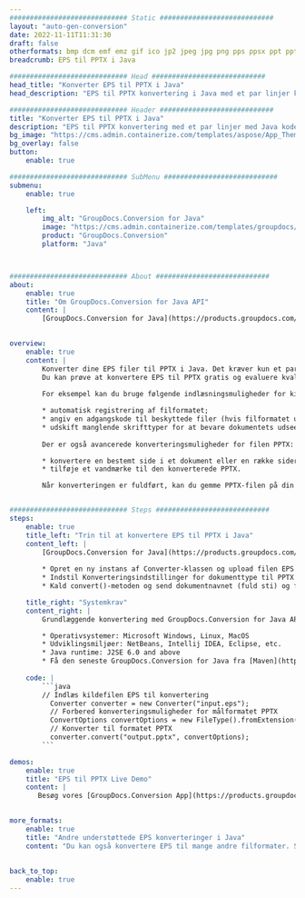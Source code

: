 ```yaml
---
############################# Static ############################
layout: "auto-gen-conversion"
date: 2022-11-11T11:31:30
draft: false
otherformats: bmp dcm emf emz gif ico jp2 jpeg jpg png pps ppsx ppt pptx psb psd svg svgz tga tif tiff webp wmf wmz
breadcrumb: EPS til PPTX i Java

############################# Head ############################
head_title: "Konverter EPS til PPTX i Java"
head_description: "EPS til PPTX konvertering i Java med et par linjer kode. Konverter over 160 filformater ved hjælp af GroupDocs dokumentkonverterings-API for Java"

############################# Header ############################
title: "Konverter EPS til PPTX i Java"
description: "EPS til PPTX konvertering med et par linjer med Java kode"
bg_image: "https://cms.admin.containerize.com/templates/aspose/App_Themes/V3/images/bg/header1.png"
bg_overlay: false
button:
    enable: true

############################# SubMenu ############################
submenu:
    enable: true

    left:
        img_alt: "GroupDocs.Conversion for Java"
        image: "https://cms.admin.containerize.com/templates/groupdocs/images/product-logos/90x90-noborder/groupdocs-conversion-java.png"
        product: "GroupDocs.Conversion"
        platform: "Java"



############################# About ############################
about:
    enable: true
    title: "Om GroupDocs.Conversion for Java API"
    content: |
        [GroupDocs.Conversion for Java](https://products.groupdocs.com/conversion/java/) er en avanceret filformatkonverterings-API til konvertering mellem populære billed- og dokumentformater såsom Microsoft Office, OpenDocument, PDF, HTML, e-mail, CAD. og meget mere med blot et par linjer kode. Den native API registrerer automatisk formaterne af de originale dokumenter og tilbyder mange muligheder for at tilpasse de konverterede dokumenter. Sammen med funktionen til at udtrække information fra et dokument, understøtter den også caching af konverteringsresultaterne til den lokale disk som standard. Enhver form for cachelagring kan dog understøttes ved at implementere de passende grænseflader - Amazon S3, Dropbox, Google Drive, Windows Azure, Reddis eller andre.
    

overview:
    enable: true
    content: |
        Konverter dine EPS filer til PPTX i Java. Det kræver kun et par linjer med Java kode på enhver platform efter eget valg, såsom Windows, Linux, macOS.
        Du kan prøve at konvertere EPS til PPTX gratis og evaluere kvaliteten af ​​konverteringsresultaterne. Sammen med simple filkonverteringsscripts kan du prøve mere sofistikerede muligheder for at indlæse EPS-kildefilen og gemme PPTX-outputtet. 
        
        For eksempel kan du bruge følgende indlæsningsmuligheder for kilden EPS:

        * automatisk registrering af filformatet;
        * angiv en adgangskode til beskyttede filer (hvis filformatet understøtter det);
        * udskift manglende skrifttyper for at bevare dokumentets udseende.
        
        Der er også avancerede konverteringsmuligheder for filen PPTX:

        * konvertere en bestemt side i et dokument eller en række sider;
        * tilføje et vandmærke til den konverterede PPTX.

        Når konverteringen er fuldført, kan du gemme PPTX-filen på din lokale filsti eller på et tredjepartslager såsom FTP, Amazon S3, Google Drive, Dropbox osv. Bemærk venligst - for at konvertere EPS til PPTX, behøver du ikke installere yderligere software, såsom MS Office, Open Office, Adobe Acrobat Reader osv.


############################# Steps ############################
steps:
    enable: true
    title_left: "Trin til at konvertere EPS til PPTX i Java"
    content_left: |
        [GroupDocs.Conversion for Java](https://products.groupdocs.com/conversion/java/) giver udviklere mulighed for nemt at konvertere EPS fil til PPTX med et par linjer kode.
        
        * Opret en ny instans af Converter-klassen og upload filen EPS med den fulde sti
        * Indstil Konverteringsindstillinger for dokumenttype til PPTX
        * Kald convert()-metoden og send dokumentnavnet (fuld sti) og formatet (PPTX) som en parameter

    title_right: "Systemkrav"
    content_right: |
        Grundlæggende konvertering med GroupDocs.Conversion for Java API kan udføres med blot et par linjer kode. Vores API'er understøttes på alle større platforme og operativsystemer. Før du udfører koden nedenfor, skal du sørge for, at du har følgende forudsætninger installeret på dit system.

        * Operativsystemer: Microsoft Windows, Linux, MacOS
        * Udviklingsmiljøer: NetBeans, Intellij IDEA, Eclipse, etc.
        * Java runtime: J2SE 6.0 and above
        * Få den seneste GroupDocs.Conversion for Java fra [Maven](https://repository.groupdocs.com/webapp/#/artifacts/browse/tree/General/repo/com/groupdocs/groupdocs-conversion)
         
    code: |
        ```java    
        // Indlæs kildefilen EPS til konvertering
          Converter converter = new Converter("input.eps");
          // Forbered konverteringsmuligheder for målformatet PPTX
          ConvertOptions convertOptions = new FileType().fromExtension("pptx").getConvertOptions();
          // Konverter til formatet PPTX
          converter.convert("output.pptx", convertOptions);
        ```

demos:
    enable: true
    title: "EPS til PPTX Live Demo"
    content: |
       Besøg vores [GroupDocs.Conversion App](https://products.groupdocs.app/conversion/family) websted, og prøv EPS til PPTX konvertering nu. Den gratis demo har følgende fordele
          

more_formats:
    enable: true
    title: "Andre understøttede EPS konverteringer i Java"
    content: "Du kan også konvertere EPS til mange andre filformater. Se venligst listen nedenfor."
       
       
back_to_top:
    enable: true
---
```

